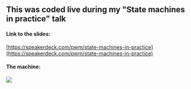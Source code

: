 ## This was coded live during my "State machines in practice" talk

#### Link to the slides: 
[https://speakerdeck.com/pwm/state-machines-in-practice](https://speakerdeck.com/pwm/state-machines-in-practice)

#### The machine:

![](https://cdn.rawgit.com/pwm/fsm-talk/master/dia/person.svg)

